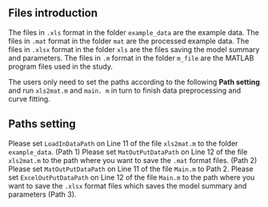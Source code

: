 ## Files introduction
The files in `.xls` format in the folder `example_data` are the example data. 
The files in `.mat` format in the folder `mat` are the processed example data.
The files in `.xlsx` format in the folder `xls` are the files saving the model summary and parameters.
The files in `.m` format in the folder `m_file` are the MATLAB program files used in the study.

The users only need to set the paths according to the following **Path setting** and run `xls2mat.m` and `main. m` in turn to finish data preprocessing and curve fitting.



## Paths setting
Please set `LoadInDataPath` on Line 11 of the file `xls2mat.m` to the folder `example_data`. (Path 1)
Please set `MatOutPutDataPath` on Line 12 of the file `xls2mat.m` to the path where you want to save the `.mat` format files. (Path 2)
Please set `MatOutPutDataPath` on Line 11 of the file `Main.m` to Path 2.
Please set `ExcelOutPutDataPath` on Line 12 of the file `Main.m` to the path where you want to save the `.xlsx` format files which saves the model summary and parameters (Path 3).